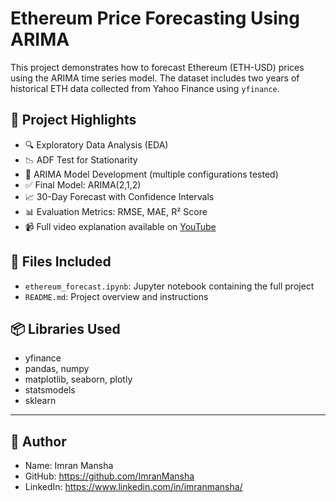 # Ethereum Price Forecasting Using ARIMA

This project demonstrates how to forecast Ethereum (ETH-USD) prices using the ARIMA time series model. The dataset includes two years of historical ETH data collected from Yahoo Finance using `yfinance`.

## 📌 Project Highlights

- 🔍 Exploratory Data Analysis (EDA)
- 📉 ADF Test for Stationarity
- 🧠 ARIMA Model Development (multiple configurations tested)
- ✅ Final Model: ARIMA(2,1,2)
- 📈 30-Day Forecast with Confidence Intervals
- 📊 Evaluation Metrics: RMSE, MAE, R² Score
- 📹 Full video explanation available on [YouTube](#)

## 📁 Files Included

- `ethereum_forecast.ipynb`: Jupyter notebook containing the full project
- `README.md`: Project overview and instructions

## 📦 Libraries Used

- yfinance
- pandas, numpy
- matplotlib, seaborn, plotly
- statsmodels
- sklearn


---

## 🧠 Author

- Name: Imran Mansha
- GitHub: https://github.com/ImranMansha
- LinkedIn: https://www.linkedin.com/in/imranmansha/

